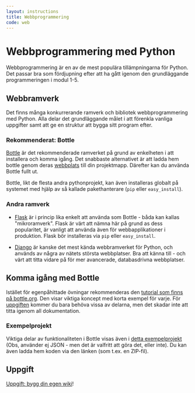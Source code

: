 ```yaml
---
layout: instructions
title: Webbprogrammering
code: web
---
```


# Webbprogrammering med Python

Webbprogrammering är en av de mest populära tillämpningarna för Python. Det passar bra som fördjupning efter att ha gått igenom den grundläggande programmeringen i modul 1-5.

<!--

## ScalableLearning - Videos om webbapplikationer

Till denna modul finns det videoinspelningar som jag gjort. De är kompletterande till föreläsningarna som vi haft i denna modul, och går igenom alla koncept grundligt. All kod som skrivs i videoinspelningarna finns även tillgänglig. För att få tillgång till dessa videos, och möjlighet att ställa frågor till videoinspelningarna så följ dessa instuktioner:

1. Surfa till [https://www.scalable-learning.com/#/](https://www.scalable-learning.com/#/) och skapa ett konto med valfri epostadress.
2. Lägg till denna kursen genom att välja  “Join Course” från menyn “Courses” och ange följande nyckel för kusen: DA354A : YELAT-29268

-->

## Webbramverk

Det finns många konkurrerande ramverk och bibliotek webbprogrammering med Python. Alla delar det grundläggande målet i att förenkla vanliga uppgifter samt att ge en struktur att bygga sitt program efter.

### Rekommenderat: Bottle

[Bottle](http://bottlepy.org/) är det rekommenderade ramverket på grund av enkelheten i att installera och komma igång. Det snabbaste alternativet är att ladda hem bottle genom deras [webbplats](http://bottlepy.org/docs/stable/) till din projektmapp. Därefter kan du använda Bottle fullt ut.

Bottle, likt de flesta andra pythonprojekt, kan även installeras globalt på systemet med hjälp av så kallade pakethanterare (`pip` eller `easy_install`).

### Andra ramverk

* [Flask](http://flask.pocoo.org) är i princip lika enkelt att använda som Bottle - båda kan kallas "mikroramverk". Flask är värt att nämna här på grund as dess popularitet, är vanligt att använda även för webbapplikationer i produktion. Flask bör installeras via `pip` eller `easy_install`.

* [Django](https://www.djangoproject.com) är kanske det mest kända webbramverket för Python, och används av några av nätets största webbplatser. Bra att känna till - och värt att titta vidare på för mer avancerade, databasdrivna webbplatser.


## Komma igång med Bottle

Istället för egenpåhittade övningar rekommenderas den [tutorial som finns på bottle.org](http://bottlepy.org/docs/dev/tutorial.html#quickstart-hello-world). Den visar viktiga koncept med korta exempel för varje. För [uppgiften](assignments/wiki.html) kommer du bara behöva vissa av delarna, men det skadar inte att titta igenom all dokumentation.

### Exempelprojekt

Viktiga delar av funktionaliteten i Bottle visas även i [detta exempelprojekt](https://github.com/Tibbelit/Example-bottle-app) (Obs, använder ej JSON - men det är valfritt att göra det, eller inte). Du kan även ladda hem koden via den länken (som t.ex. en ZIP-fil).

<!--
[Så här ser det ut när man kör projektet](http://tibbelit2.pythonanywhere.com/). (Publicerat gratis via [PythonAnywhere](https://www.pythonanywhere.com).)
-->

## Uppgift

[Uppgift: bygg din egen wiki](assignments/wiki.html)!
